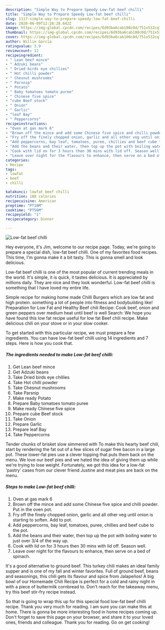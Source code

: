 ```yaml
---
description: "Simple Way to Prepare Speedy Low-fat beef chilli"
title: "Simple Way to Prepare Speedy Low-fat beef chilli"
slug: 1117-simple-way-to-prepare-speedy-low-fat-beef-chilli
date: 2020-06-09T12:28:28.642Z
image: https://img-global.cpcdn.com/recipes/6d93ba6cab100c0d/751x532cq70/low-fat-beef-chilli-recipe-main-photo.jpg
thumbnail: https://img-global.cpcdn.com/recipes/6d93ba6cab100c0d/751x532cq70/low-fat-beef-chilli-recipe-main-photo.jpg
cover: https://img-global.cpcdn.com/recipes/6d93ba6cab100c0d/751x532cq70/low-fat-beef-chilli-recipe-main-photo.jpg
author: Willie Garcia
ratingvalue: 3.9
reviewcount: 12
recipeingredient:
- " Lean beef mince"
- " Adzuki beans"
- " Dried birds eye chillies"
- " Hot chilli powder"
- " Chesnut mushrooms"
- " Parsnip"
- " Potato"
- " Baby tomatoes tomato puree"
- " Chinese five spice"
- "cube Beef stock"
- " Onion"
- " Garlic"
- "leaf Bay"
- " Peppercorns"
recipeinstructions:
- "Oven at gas mark 6"
- "Brown off the mince and add some Chinese five spice and chilli powder. Put in the oven pot."
- "Fry off the finely chopped onion, garlic and all other veg until onion is starting to soften. Add to pot."
- "Add peppercorns, bay leaf, tomatoes, puree, chillies and beef cube to the pot."
- "Add the beans and their water, then top up the pot with boiling water to just over 3/4 of the way up."
- "Cook with lid on for 3 hours then 30 mins with lid off. Season well."
- "Leave over night for the flavours to enhance, then serve on a bed of spinach."
categories:
- Recipe
tags:
- lowfat
- beef
- chilli

katakunci: lowfat beef chilli 
nutrition: 188 calories
recipecuisine: American
preptime: "PT18M"
cooktime: "PT56M"
recipeyield: "1"
recipecategory: Dinner

---
```



![Low-fat beef chilli](https://img-global.cpcdn.com/recipes/6d93ba6cab100c0d/751x532cq70/low-fat-beef-chilli-recipe-main-photo.jpg)

Hey everyone, it's Jim, welcome to our recipe page. Today, we're going to prepare a special dish, low-fat beef chilli. One of my favorites food recipes. This time, I'm gonna make it a bit tasty. This is gonna smell and look delicious.

Low-fat beef chilli is one of the most popular of current trending meals in the world. It's simple, it is quick, it tastes delicious. It is appreciated by millions daily. They are nice and they look wonderful. Low-fat beef chilli is something that I have loved my entire life.

Simple recipe for making home made Chilli Burgers which are low fat and high protein. something a lot of people into fitness and bodybuilding like! Preparation for Low Fat and Healthy Beef chili Recipe: Cook beef, onion and green peppers over medium heat until beef is well Search: We hope you have found this low fat recipe useful for low fat Beef chili recipe. Make delicious chili on your stove or in your slow cooker.


To get started with this particular recipe, we must prepare a few ingredients. You can have low-fat beef chilli using 14 ingredients and 7 steps. Here is how you cook that.

<!--inarticleads1-->

##### The ingredients needed to make Low-fat beef chilli:

1. Get  Lean beef mince
1. Get  Adzuki beans
1. Take  Dried birds eye chillies
1. Take  Hot chilli powder
1. Take  Chesnut mushrooms
1. Take  Parsnip
1. Make ready  Potato
1. Prepare  Baby tomatoes tomato puree
1. Make ready  Chinese five spice
1. Prepare cube Beef stock
1. Take  Onion
1. Prepare  Garlic
1. Prepare leaf Bay
1. Take  Peppercorns


Tender chunks of brisket slow simmered with To make this hearty beef chili, start by rendering the fat out of a few slices of sugar free bacon in a large pot. These lower-fat pies use a clever topping that puts them back on the menu. We love our beef pies and we hated the idea of giving them up while we&#39;re trying to lose weight. Fortunately, we got this idea for a low-fat &#39;pastry&#39; cases from our clever friend Justine and meat pies are back on the menu. 

<!--inarticleads2-->

##### Steps to make Low-fat beef chilli:

1. Oven at gas mark 6
1. Brown off the mince and add some Chinese five spice and chilli powder. Put in the oven pot.
1. Fry off the finely chopped onion, garlic and all other veg until onion is starting to soften. Add to pot.
1. Add peppercorns, bay leaf, tomatoes, puree, chillies and beef cube to the pot.
1. Add the beans and their water, then top up the pot with boiling water to just over 3/4 of the way up.
1. Cook with lid on for 3 hours then 30 mins with lid off. Season well.
1. Leave over night for the flavours to enhance, then serve on a bed of spinach.


It&#39;s a good alternative to ground beef. This turkey chili makes an ideal family supper and is one of my fall and winter favorites. Full of ground beef, beans and seasonings, this chili gets its flavour and spice from Jalapeños! A big bowl of our Homemade Chili Recipe is perfect for a cold and rainy night in with a piece of buttermilk cornbread to. Don&#39;t reach for the takeaway menu, try this beef stir-fry recipe instead. 

So that is going to wrap this up for this special food low-fat beef chilli recipe. Thank you very much for reading. I am sure you can make this at home. There is gonna be more interesting food in home recipes coming up. Don't forget to save this page on your browser, and share it to your loved ones, friends and colleague. Thank you for reading. Go on get cooking!
